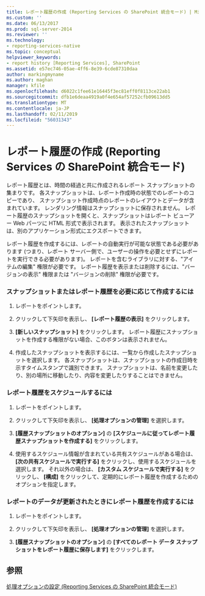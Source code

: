 ```yaml
---
title: レポート履歴の作成 (Reporting Services の SharePoint 統合モード) | Microsoft Docs
ms.custom: ''
ms.date: 06/13/2017
ms.prod: sql-server-2014
ms.reviewer: ''
ms.technology:
- reporting-services-native
ms.topic: conceptual
helpviewer_keywords:
- report history [Reporting Services], SharePoint
ms.assetid: e57ec746-05ae-4ff6-8e39-6cde87310daa
author: markingmyname
ms.author: maghan
manager: kfile
ms.openlocfilehash: d6022c1fee61e16445f3ec81eff0f8113ce22ab1
ms.sourcegitcommit: dfb1e6deaa4919a0f4e654af57252cfb09613dd5
ms.translationtype: MT
ms.contentlocale: ja-JP
ms.lasthandoff: 02/11/2019
ms.locfileid: "56031343"
---
```

# <a name="create-report-history-reporting-services-in-sharepoint-integrated-mode"></a>レポート履歴の作成 (Reporting Services の SharePoint 統合モード)
  レポート履歴とは、時間の経過と共に作成されるレポート スナップショットの集まりです。 各スナップショットは、レポート作成時の状態でのレポートのコピーであり、 スナップショット作成時点のレポートのレイアウトとデータが含まれています。 レンダリング情報はスナップショットに保存されません。 レポート履歴のスナップショットを開くと、スナップショットはレポート ビューアー Web パーツに HTML 形式で表示されます。 表示されたスナップショットは、別のアプリケーション形式にエクスポートできます。  
  
 レポート履歴を作成するには、レポートの自動実行が可能な状態である必要があります (つまり、レポート サーバー側で、ユーザーの操作を必要とせずにレポートを実行できる必要があります)。 レポートを含むライブラリに対する、"アイテムの編集" 権限が必要です。 レポート履歴を表示または削除するには、"バージョンの表示" 権限または "バージョンの削除" 権限が必要です。  
  
### <a name="to-create-a-snapshot-or-report-history-on-demand"></a>スナップショットまたはレポート履歴を必要に応じて作成するには  
  
1.  レポートをポイントします。  
  
2.  クリックして下矢印を表示し、 **[レポート履歴の表示]** をクリックします。  
  
3.  **[新しいスナップショット]** をクリックします。 レポート履歴にスナップショットを作成する権限がない場合、このボタンは表示されません。  
  
4.  作成したスナップショットを表示するには、一覧から作成したスナップショットを選択します。 各スナップショットは、スナップショットの作成日時を示すタイムスタンプで識別できます。 スナップショットは、名前を変更したり、別の場所に移動したり、内容を変更したりすることはできません。  
  
### <a name="to-schedule-report-history"></a>レポート履歴をスケジュールするには  
  
1.  レポートをポイントします。  
  
2.  クリックして下矢印を表示し、 **[処理オプションの管理]** を選択します。  
  
3.  **[履歴スナップショットのオプション]** の **[スケジュールに従ってレポート履歴スナップショットを作成する]** をクリックします。  
  
4.  使用するスケジュール情報が含まれている共有スケジュールがある場合は、 **[次の共有スケジュールで実行する]** をクリックし、使用するスケジュールを選択します。 それ以外の場合は、 **[カスタム スケジュールで実行する]** をクリックし、 **[構成]** をクリックして、定期的にレポート履歴を作成するためのオプションを指定します。  
  
### <a name="to-create-report-history-when-data-is-refreshed-in-a-report"></a>レポートのデータが更新されたときにレポート履歴を作成するには  
  
1.  レポートをポイントします。  
  
2.  クリックして下矢印を表示し、 **[処理オプションの管理]** を選択します。  
  
3.  **[履歴スナップショットのオプション]** の **[すべてのレポート データ スナップショットをレポート履歴に保存します]** をクリックします。  
  
## <a name="see-also"></a>参照  
 [処理オプションの設定 &#40;Reporting Services の SharePoint 統合モード&#41;](../set-processing-options-reporting-services-in-sharepoint-integrated-mode.md)  
  
  

